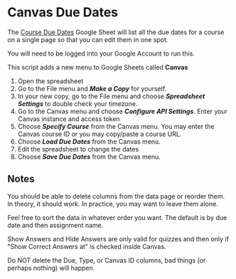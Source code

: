 # Canvas Due Dates

The [Course Due Dates](https://docs.google.com/spreadsheets/d/1WuDBOKE0CBZy8wus2gaZN2R1iKYBwZsxMhJYGQsKaeE/edit?usp=sharing) Google Sheet will list all the due dates for a course on a single page so that you can edit them in one spot.

You will need to be logged into your Google Account to run this.

This script adds a new menu to Google Sheets called **Canvas**

1. Open the spreadsheet
2. Go to the File menu and ***Make a Copy*** for yourself.
3. In your new copy, go to the File menu and choose ***Spreadsheet Settings*** to double check your timezone.
4. Go to the Canvas menu and choose ***Configure API Settings***. Enter your Canvas instance and access token
5. Choose ***Specify Course*** from the Canvas menu. You may enter the Canvas course ID or you may copy/paste a course URL.
6. Choose ***Load Due Dates*** from the Canvas menu.
7. Edit the spreadsheet to change the dates
8. Choose ***Save Due Dates*** from the Canvas menu.

## Notes
You should be able to delete columns from the data page or reorder them. In theory, it should work. In practice, you may want to leave them alone.

Feel free to sort the data in whatever order you want. The default is by due date and then assignment name.

Show Answers and Hide Answers are only valid for quizzes and then only if "Show Correct Answers at" is checked inside Canvas.

Do NOT delete the Due, Type, or Canvas ID columns, bad things (or perhaps nothing) will happen.
